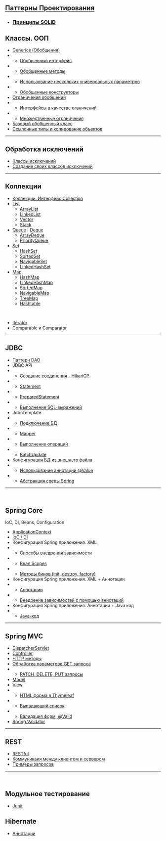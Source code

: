 ## [Паттерны Проектирования](Pattern/Pattern.md)
+ ### [Принципы SOLID](Pattern/SOLID.md)

## Классы. ООП

+ [Generics (Обобщения)](Java/Class_OOP/Generics.md)
+ + [Обобщенный интерфейс](Java/Class_OOP/Generics.md#outinterface)
+ + [Обобщенные методы](Java/Class_OOP/Generics.md#outmethods)
+ + [Использование нескольких универсальных параметров](Java/Class_OOP/Generics.md#universalpar)
+ + [Обобщенные конструкторы](Java/Class_OOP/Generics.md#outconstruction)
+ [Ограничения обобщений](Java/Class_OOP/ОграниченияGenerics.md)
+ + [Интерфейсы в качестве оганичений](Java/Class_OOP/ОграниченияGenerics.md#interfgenerics)
+ + [Множественные ограничения](Java/Class_OOP/ОграниченияGenerics.md#plural)
+ [Базовый обобщенный класс](Java/Class_OOP/НаследованиеGenerics.md)
+ [Ссылочные типы и копирование объектов](Java/Class_OOP/СсылочныеТипы&КопированиеОбъектов.md)
___

## Обработка исключений
+ [Классы исключений](Java/Exception/ОператорThrows.md)
+ [Создание своих классов исключений](Java/Exception/СозданиевоихКлассовИсключений.md)

___

## Коллекции
+ [Коллекции. Интерфейс Collection](Java/Collection/ТипыКоллекций_ИнтерфейсCollection.md)
+ [List](Java/Collection/ArrayList_ИнтерфейсList.md#list)
  + [ArrayList](Java/Collection/ArrayList_ИнтерфейсList.md#arraylist)
  + [LinkedList](Java/Collection/ArrayList_ИнтерфейсList.md#linkedlist)
  + [Vector](Java/Collection/ArrayList_ИнтерфейсList.md#vector)
  + [Stack](Java/Collection/ArrayList_ИнтерфейсList.md#stack)
+ [Queue](Java/Collection/ArrayList_ИнтерфейсList.md#queue) | [Deque](Java/Collection/ArrayList_ИнтерфейсList.md#deque)
  + [ArrayDeque](Java/Collection/ArrayList_ИнтерфейсList.md#arrdeque)
  + [PriorityQueue](Java/Collection/ArrayList_ИнтерфейсList.md#priorityqueue)
+ [Set](Java/Collection/ArrayList_ИнтерфейсList.md#set)
  + [HashSet](Java/Collection/ArrayList_ИнтерфейсList.md#hashset)
  + [SortedSet](Java/Collection/ArrayList_ИнтерфейсList.md#sortedset)
  + [NavigableSet](Java/Collection/ArrayList_ИнтерфейсList.md#navset)
  + [LinkedHashSet](Java/Collection/ArrayList_ИнтерфейсList.md#linkedhashset)
+ [Map](Java/Collection/ArrayList_ИнтерфейсList.md#map)
  + [HashMap](Java/Collection/ArrayList_ИнтерфейсList.md#hashmap)
  + [LinkedHashMap](Java/Collection/ArrayList_ИнтерфейсList.md#linkedhashmap)
  + [SortedMap](Java/Collection/ArrayList_ИнтерфейсList.md#sortedmap)
  + [NavigableMap](Java/Collection/ArrayList_ИнтерфейсList.md#navigablemap)
  + [TreeMap](Java/Collection/ArrayList_ИнтерфейсList.md#treemap)
  + [Hashtable](Java/Collection/ArrayList_ИнтерфейсList.md#hashtable)

<br>

+ [Iterator](Java/Collection/Iterator.md)
+ [Comparable и Comparator](Java/Collection/ComparableComparator.md)
___


## JDBC
+ [Паттерн DAO](Java/DataBase/Patern.md)
+ JDBC API
+ + [Создание соединения - HikariCP](Java/DataBase/JDBC_API.md#1)
+ + [Statement](Java/DataBase/JDBC_API.md#2)
+ + [PreparedStatement](Java/DataBase/JDBC_API.md#4)
+ + [Выполнение SQL-выражений](Java/DataBase/JDBC_API.md#3)
+ JdbcTemplate
+ + [Подключение БД](Java/DataBase/JDBC_Template.md#1)
+ + [Mapper](Java/DataBase/JDBC_Template.md#2)
+ + [Выполнение операций](Java/DataBase/JDBC_Template.md#3)
+ + [BatchUpdate](Java/DataBase/ConfigFile.md#4)
+ [Конфигурация БД из внешнего файла](Java/DataBase/ConfigFile.md)
+ + [Использование аннотации @Value](Java/DataBase/ConfigFile.md#2)
+ + [Абстракция среды Spring](Java/DataBase/ConfigFile.md#3)
___
<br>

## Spring Core
IoC, DI, Beans, Configuration
+ [ApplicationContext](Framework/Spring/SpringCore/SpringCore.md#appcontext)
+ [IoC / DI](Framework/Spring/SpringCore/SpringCore.md#iocdi)
+ Конфигурация Spring приложения. XML
+ + [Способы внедрения зависимости](Framework/Spring/SpringCore/Configura_XML.md#dependency)
+ + [Bean Scopes](Framework/Spring/SpringCore/Configura_XML.md#beans)
+ + [Методы бинов (init, destroy, factory)](Framework/Spring/SpringCore/Configura_XML.md#indemethod)
+ Конфигурация Spring приложения. XML + Аннотации
+ + [Аннотации](Framework/Spring/SpringCore/Config_annotation+XML.md#annotation)
+ + [Внедрение зависимостей с помощью аннотаций](Framework/Spring/SpringCore/Config_annotation+XML.md#implanat)
+ Конфигурация Spring приложения. Аннотации + Java код
+ + [Java-код](Framework/Spring/SpringCore/Config_annotation+JavaCode.md)
___

## Spring MVC
+ [DispatcherServlet](Framework/Spring/MVC/MVC.md#ds)
+ [Controller](Framework/Spring/MVC/MVC.md#controller)
+ [HTTP методы](Framework/Spring/MVC/MVC.md#http)
+ [Обработка параметров GET запроса](Framework/Spring/MVC/MVC.md#get)
+ + [PATCH, DELETE, PUT запросы](Framework/Spring/MVC/MVC.md#pdp)
+ [Model](Framework/Spring/MVC/MVC.md#model)
+ [View](Framework/Spring/MVC/MVC.md#view)
+ + [HTML форма в Thymeleaf](Framework/Spring/MVC/MVC.md#thymeleaf)
+ + [Выпадающий список](Framework/Spring/MVC/MVC.md#lable)
+ + [Валидация форм, @Valid](Framework/Spring/MVC/MVC.md#valid)
+ [Spring Validator](Framework/Spring/MVC/MVC.md#springvalid)
___

## REST 
+ [RESTful](Framework/Spring/MVC/REST.md#1)
+ [Коммуникаия между клиентом и сервером](Framework/Spring/MVC/REST.md#2)
+ [Примеры запросов](Framework/Spring/MVC/REST.md#3)
___
<br>

## Модульное тестирование

+ [Junit](Framework/Test/Junit.md)

## Hibernate

+ [Аннотации](Framework/Hibernate/Hibernate.md)
